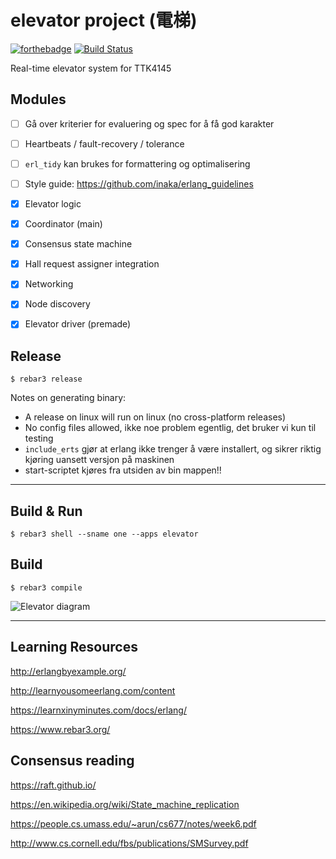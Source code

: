 elevator project (電梯)
=====
[![forthebadge](https://forthebadge.com/images/badges/fuck-it-ship-it.svg)](https://forthebadge.com) [![Build Status](https://travis-ci.com/TTK4145/project-wrong_on_so_many_levels.svg?token=VaZNdDabsDWKmoAAY6fP&branch=master)](https://travis-ci.com/TTK4145/project-wrong_on_so_many_levels)

Real-time elevator system for TTK4145

Modules
----

- [ ] Gå over kriterier for evaluering og spec for å få god karakter
- [ ] Heartbeats / fault-recovery / tolerance

- [ ] `erl_tidy` kan brukes for formattering og optimalisering
- [ ] Style guide: https://github.com/inaka/erlang_guidelines

- [x] Elevator logic
- [x] Coordinator (main)
- [x] Consensus state machine
- [x] Hall request assigner integration
- [x] Networking
- [x] Node discovery
- [x] Elevator driver (premade)

Release
----
    $ rebar3 release

Notes on generating binary:

- A release on linux will run on linux (no cross-platform releases)
- No config files allowed, ikke noe problem egentlig, det bruker vi kun til testing
- `include_erts` gjør at erlang ikke trenger å være installert, og sikrer riktig kjøring uansett versjon på maskinen
- start-scriptet kjøres fra utsiden av bin mappen!!

----

Build & Run
----
    $ rebar3 shell --sname one --apps elevator

Build
----
    $ rebar3 compile


![Elevator diagram](https://github.com/TTK4145/project-wrong_on_so_many_levels/raw/master/doc/Sanntid_moduler.png)

----

Learning Resources
-----

http://erlangbyexample.org/

http://learnyousomeerlang.com/content

https://learnxinyminutes.com/docs/erlang/

https://www.rebar3.org/

Consensus reading
-----

https://raft.github.io/

https://en.wikipedia.org/wiki/State_machine_replication

https://people.cs.umass.edu/~arun/cs677/notes/week6.pdf

http://www.cs.cornell.edu/fbs/publications/SMSurvey.pdf

